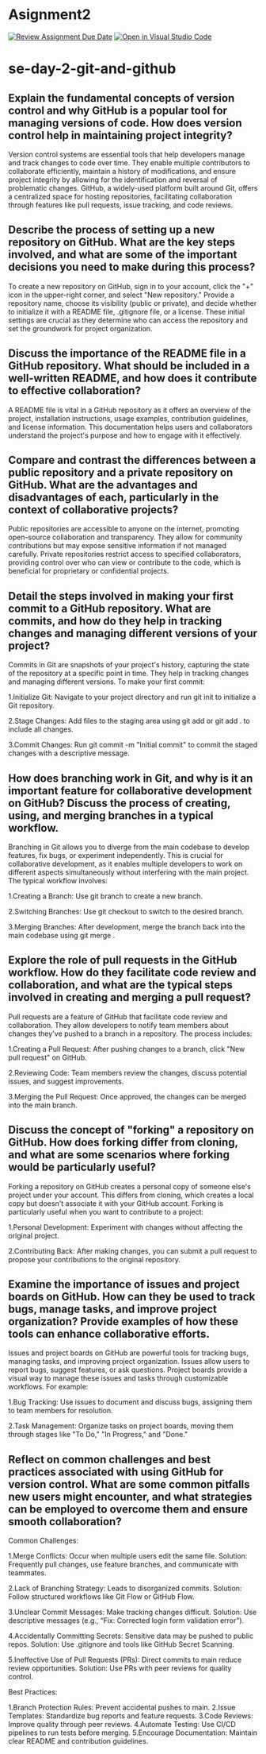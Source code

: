 # Asignment2
[![Review Assignment Due Date](https://classroom.github.com/assets/deadline-readme-button-22041afd0340ce965d47ae6ef1cefeee28c7c493a6346c4f15d667ab976d596c.svg)](https://classroom.github.com/a/8wgCKhpZ)
[![Open in Visual Studio Code](https://classroom.github.com/assets/open-in-vscode-2e0aaae1b6195c2367325f4f02e2d04e9abb55f0b24a779b69b11b9e10269abc.svg)](https://classroom.github.com/online_ide?assignment_repo_id=18413424&assignment_repo_type=AssignmentRepo)
# se-day-2-git-and-github
## Explain the fundamental concepts of version control and why GitHub is a popular tool for managing versions of code. How does version control help in maintaining project integrity?
Version control systems  are essential tools that help developers manage and track changes to code over time. They enable multiple contributors to collaborate efficiently, maintain a history of modifications, and ensure project integrity by allowing for the identification and reversal of problematic changes. GitHub, a widely-used platform built around Git, offers a centralized space for hosting repositories, facilitating collaboration through features like pull requests, issue tracking, and code reviews.


## Describe the process of setting up a new repository on GitHub. What are the key steps involved, and what are some of the important decisions you need to make during this process?
To create a new repository on GitHub, sign in to your account, click the "+" icon in the upper-right corner, and select "New repository." Provide a repository name, choose its visibility (public or private), and decide whether to initialize it with a README file, .gitignore file, or a license. These initial settings are crucial as they determine who can access the repository and set the groundwork for project organization.


## Discuss the importance of the README file in a GitHub repository. What should be included in a well-written README, and how does it contribute to effective collaboration?
A README file is vital in a GitHub repository as it offers an overview of the project, installation instructions, usage examples, contribution guidelines, and license information. This documentation helps users and collaborators understand the project's purpose and how to engage with it effectively.


## Compare and contrast the differences between a public repository and a private repository on GitHub. What are the advantages and disadvantages of each, particularly in the context of collaborative projects?
Public repositories are accessible to anyone on the internet, promoting open-source collaboration and transparency. They allow for community contributions but may expose sensitive information if not managed carefully. Private repositories restrict access to specified collaborators, providing control over who can view or contribute to the code, which is beneficial for proprietary or confidential projects.


## Detail the steps involved in making your first commit to a GitHub repository. What are commits, and how do they help in tracking changes and managing different versions of your project?
Commits in Git are snapshots of your project's history, capturing the state of the repository at a specific point in time. They help in tracking changes and managing different versions. To make your first commit:

1.Initialize Git: Navigate to your project directory and run git init to initialize a Git repository.

2.Stage Changes: Add files to the staging area using git add <filename> or git add . to include all changes.

3.Commit Changes: Run git commit -m "Initial commit" to commit the staged changes with a descriptive message.


## How does branching work in Git, and why is it an important feature for collaborative development on GitHub? Discuss the process of creating, using, and merging branches in a typical workflow.
Branching in Git allows you to diverge from the main codebase to develop features, fix bugs, or experiment independently. This is crucial for collaborative development, as it enables multiple developers to work on different aspects simultaneously without interfering with the main project. The typical workflow involves:

1.Creating a Branch: Use git branch <branch-name> to create a new branch.

2.Switching Branches: Use git checkout <branch-name> to switch to the desired branch.

3.Merging Branches: After development, merge the branch back into the main codebase using git merge <branch-name>.


## Explore the role of pull requests in the GitHub workflow. How do they facilitate code review and collaboration, and what are the typical steps involved in creating and merging a pull request?
Pull requests are a feature of GitHub that facilitate code review and collaboration. They allow developers to notify team members about changes they've pushed to a branch in a repository. The process includes:

1.Creating a Pull Request: After pushing changes to a branch, click "New pull request" on GitHub.

2.Reviewing Code: Team members review the changes, discuss potential issues, and suggest improvements.

3.Merging the Pull Request: Once approved, the changes can be merged into the main branch.


## Discuss the concept of "forking" a repository on GitHub. How does forking differ from cloning, and what are some scenarios where forking would be particularly useful?
Forking a repository on GitHub creates a personal copy of someone else's project under your account. This differs from cloning, which creates a local copy but doesn't associate it with your GitHub account. Forking is particularly useful when you want to contribute to a project:

1.Personal Development: Experiment with changes without affecting the original project.

2.Contributing Back: After making changes, you can submit a pull request to propose your contributions to the original repository.


## Examine the importance of issues and project boards on GitHub. How can they be used to track bugs, manage tasks, and improve project organization? Provide examples of how these tools can enhance collaborative efforts.
Issues and project boards on GitHub are powerful tools for tracking bugs, managing tasks, and improving project organization. Issues allow users to report bugs, suggest features, or ask questions. Project boards provide a visual way to manage these issues and tasks through customizable workflows. For example:

1.Bug Tracking: Use issues to document and discuss bugs, assigning them to team members for resolution.

2.Task Management: Organize tasks on project boards, moving them through stages like "To Do," "In Progress," and "Done."


## Reflect on common challenges and best practices associated with using GitHub for version control. What are some common pitfalls new users might encounter, and what strategies can be employed to overcome them and ensure smooth collaboration?
Common Challenges:

1.Merge Conflicts: Occur when multiple users edit the same file. Solution: Frequently pull changes, use feature branches, and communicate with teammates.

2.Lack of Branching Strategy: Leads to disorganized commits. Solution: Follow structured workflows like Git Flow or GitHub Flow.

3.Unclear Commit Messages: Make tracking changes difficult. Solution: Use descriptive messages (e.g., “Fix: Corrected login form validation error”).

4.Accidentally Committing Secrets: Sensitive data may be pushed to public repos. Solution: Use .gitignore and tools like GitHub Secret Scanning.

5.Ineffective Use of Pull Requests (PRs): Direct commits to main reduce review opportunities. Solution: Use PRs with peer reviews for quality control.

Best Practices:

1.Branch Protection Rules: Prevent accidental pushes to main.
2.Issue Templates: Standardize bug reports and feature requests.
3.Code Reviews: Improve quality through peer reviews.
4.Automate Testing: Use CI/CD pipelines to run tests before merging.
5.Encourage Documentation: Maintain clear README and contribution guidelines.

